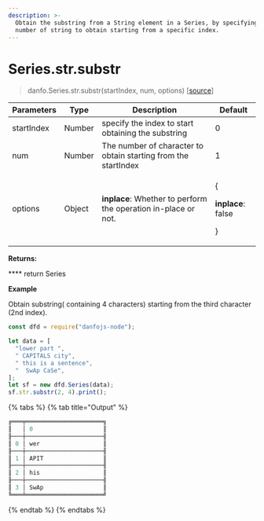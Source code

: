 ```yaml
---
description: >-
  Obtain the substring from a String element in a Series, by specifying the
  number of string to obtain starting from a specific index.
---
```


# Series.str.substr

> danfo.Series.str.substr(startIndex, num, options) \[[source](https://github.com/javascriptdata/danfojs/blob/master/src/danfojs-base/core/strings.ts#L608)]

| Parameters | Type   | Description                                                    | Default                                                |
| ---------- | ------ | -------------------------------------------------------------- | ------------------------------------------------------ |
| startIndex | Number | specify the index to start obtaining the substring             | 0                                                      |
| num        | Number | The number of character to obtain starting from the startIndex | 1                                                      |
| options    | Object | **inplace**: Whether to perform the operation in-place or not. | <p>{</p><p><strong>inplace</strong>: false</p><p>}</p> |

**Returns:**

&#x20; \*\*\*\* return Series

**Example**

Obtain substring( containing 4 characters) starting from the third character (2nd index).

```javascript
const dfd = require("danfojs-node");

let data = [
  "lower part ",
  " CAPITALS city",
  " this is a sentence",
  "  SwAp CaSe",
];
let sf = new dfd.Series(data);
sf.str.substr(2, 4).print();
```

{% tabs %}
{% tab title="Output" %}

```javascript
╔═══╤══════════════════════╗
║   │ 0                    ║
╟───┼──────────────────────╢
║ 0 │ wer                  ║
╟───┼──────────────────────╢
║ 1 │ APIT                 ║
╟───┼──────────────────────╢
║ 2 │ his                  ║
╟───┼──────────────────────╢
║ 3 │ SwAp                 ║
╚═══╧══════════════════════╝

```

{% endtab %}
{% endtabs %}
